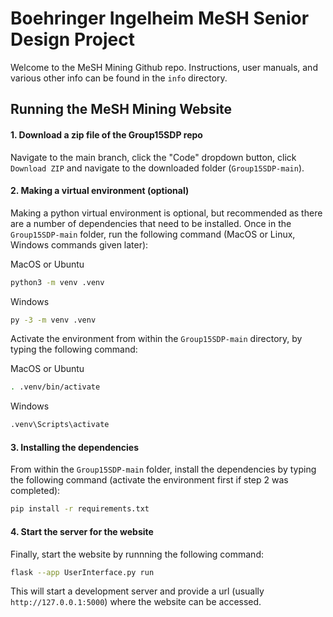 # Boehringer Ingelheim MeSH Senior Design Project

Welcome to the MeSH Mining Github repo. Instructions, user manuals, and various other info can be found in the `info` directory.

## Running the MeSH Mining Website

#### 1. Download a zip file of the Group15SDP repo

Navigate to the main branch, click the "Code" dropdown button, click `Download ZIP` and navigate to the downloaded folder (`Group15SDP-main`).

#### 2. Making a virtual environment (optional)

Making a python virtual environment is optional, but recommended as there are a number of dependencies that need to be installed. Once in the `Group15SDP-main` folder, run the following command (MacOS or Linux, Windows commands given later):

MacOS or Ubuntu
```sh
python3 -m venv .venv
```

Windows
```sh
py -3 -m venv .venv
```

Activate the environment from within the `Group15SDP-main` directory, by typing the following command:

MacOS or Ubuntu
```sh
. .venv/bin/activate
```
Windows
```sh
.venv\Scripts\activate
```

#### 3. Installing the dependencies

From within the `Group15SDP-main` folder, install the dependencies by typing the following command (activate the environment first if step 2 was completed):
```sh
pip install -r requirements.txt
```

#### 4. Start the server for the website

Finally, start the website by runnning the following command:
```sh
flask --app UserInterface.py run
```

This will start a development server and provide a url (usually `http://127.0.0.1:5000`) where the website can be accessed.
